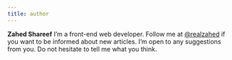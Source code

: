 ```yaml
---
title: author
---
```


**Zahed Shareef** I’m a front-end web developer. Follow me at [@realzahed](https://twitter.com/realzahed) if you want to be informed about new articles. I’m open to any suggestions from you. Do not hesitate to tell me what you think.

